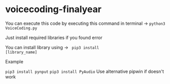 # voicecoding-finalyear

You can execute this code by executing this command in terminal ->  <code>python3 VoiceCoding.py</code>

Just install required libraries if you found error

You can install library using -> <code> pip3 install [library_name]</code>


Example

<code>pip3 install pynput</code>
<code>pip3 install PyAudio</code> Use alternative pipwin if doesn't work
